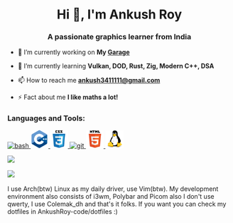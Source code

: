 <h1 align="center">Hi 👋, I'm Ankush Roy</h1>
<h3 align="center">A passionate graphics learner from India</h3>

- 🔭 I’m currently working on **My [Garage](https://github.com/AnkushRoy-code/Garage)**

- 🌱 I’m currently learning **Vulkan, DOD, Rust, Zig, Modern C++, DSA**

- 📫 How to reach me **ankush3411111@gmail.com**

- ⚡ Fact about me **I like maths a lot!**

<h3 align="left">Languages and Tools:</h3>
<p align="left"> <a href="https://www.gnu.org/software/bash/" target="_blank" rel="noreferrer"> <img src="https://www.vectorlogo.zone/logos/gnu_bash/gnu_bash-icon.svg" alt="bash" width="40" height="40"/> </a> <a href="https://www.w3schools.com/cpp/" target="_blank" rel="noreferrer"> <img src="https://raw.githubusercontent.com/devicons/devicon/master/icons/cplusplus/cplusplus-original.svg" alt="cplusplus" width="40" height="40"/> </a> <a href="https://www.w3schools.com/css/" target="_blank" rel="noreferrer"> <img src="https://raw.githubusercontent.com/devicons/devicon/master/icons/css3/css3-original-wordmark.svg" alt="css3" width="40" height="40"/> </a> <a href="https://git-scm.com/" target="_blank" rel="noreferrer"> <img src="https://www.vectorlogo.zone/logos/git-scm/git-scm-icon.svg" alt="git" width="40" height="40"/> </a> <a href="https://www.w3.org/html/" target="_blank" rel="noreferrer"> <img src="https://raw.githubusercontent.com/devicons/devicon/master/icons/html5/html5-original-wordmark.svg" alt="html5" width="40" height="40"/> </a> <a href="https://www.linux.org/" target="_blank" rel="noreferrer"> <img src="https://raw.githubusercontent.com/devicons/devicon/master/icons/linux/linux-original.svg" alt="linux" width="40" height="40"/> </a> </p>

![](https://github-readme-stats.vercel.app/api/top-langs/?username=AnkushRoy-code&theme=catppuccin_mocha&hide_border=true&include_all_commits=false&count_private=false&layout=compact)

![](https://github-readme-stats.vercel.app/api?username=AnkushRoy-code&theme=catppuccin_mocha&hide_border=true&include_all_commits=false&count_private=false)<br/>

<p>I use Arch(btw) Linux as my daily driver, use Vim(btw). My development environment also consists of i3wm, Polybar and Picom also I don't use qwerty, I use Colemak_dh and that's it folks. If you want you can check my dotfiles in AnkushRoy-code/dotfiles :)</p>
